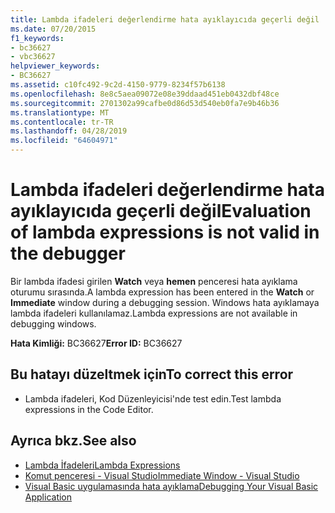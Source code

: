 ```yaml
---
title: Lambda ifadeleri değerlendirme hata ayıklayıcıda geçerli değil
ms.date: 07/20/2015
f1_keywords:
- bc36627
- vbc36627
helpviewer_keywords:
- BC36627
ms.assetid: c10fc492-9c2d-4150-9779-8234f57b6138
ms.openlocfilehash: 8e8c5aea09072e08e39ddaad451eb0432dbf48ce
ms.sourcegitcommit: 2701302a99cafbe0d86d53d540eb0fa7e9b46b36
ms.translationtype: MT
ms.contentlocale: tr-TR
ms.lasthandoff: 04/28/2019
ms.locfileid: "64604971"
---
```

# <a name="evaluation-of-lambda-expressions-is-not-valid-in-the-debugger"></a><span data-ttu-id="39cbc-102">Lambda ifadeleri değerlendirme hata ayıklayıcıda geçerli değil</span><span class="sxs-lookup"><span data-stu-id="39cbc-102">Evaluation of lambda expressions is not valid in the debugger</span></span>
<span data-ttu-id="39cbc-103">Bir lambda ifadesi girilen **Watch** veya **hemen** penceresi hata ayıklama oturumu sırasında.</span><span class="sxs-lookup"><span data-stu-id="39cbc-103">A lambda expression has been entered in the **Watch** or **Immediate** window during a debugging session.</span></span> <span data-ttu-id="39cbc-104">Windows hata ayıklamaya lambda ifadeleri kullanılamaz.</span><span class="sxs-lookup"><span data-stu-id="39cbc-104">Lambda expressions are not available in debugging windows.</span></span>  
  
 <span data-ttu-id="39cbc-105">**Hata Kimliği:** BC36627</span><span class="sxs-lookup"><span data-stu-id="39cbc-105">**Error ID:** BC36627</span></span>  
  
## <a name="to-correct-this-error"></a><span data-ttu-id="39cbc-106">Bu hatayı düzeltmek için</span><span class="sxs-lookup"><span data-stu-id="39cbc-106">To correct this error</span></span>  
  
- <span data-ttu-id="39cbc-107">Lambda ifadeleri, Kod Düzenleyicisi'nde test edin.</span><span class="sxs-lookup"><span data-stu-id="39cbc-107">Test lambda expressions in the Code Editor.</span></span>  
  
## <a name="see-also"></a><span data-ttu-id="39cbc-108">Ayrıca bkz.</span><span class="sxs-lookup"><span data-stu-id="39cbc-108">See also</span></span>

- [<span data-ttu-id="39cbc-109">Lambda İfadeleri</span><span class="sxs-lookup"><span data-stu-id="39cbc-109">Lambda Expressions</span></span>](../../visual-basic/programming-guide/language-features/procedures/lambda-expressions.md)
- [<span data-ttu-id="39cbc-110">Komut penceresi - Visual Studio</span><span class="sxs-lookup"><span data-stu-id="39cbc-110">Immediate Window - Visual Studio</span></span>](/visualstudio/ide/reference/immediate-window)
- [<span data-ttu-id="39cbc-111">Visual Basic uygulamasında hata ayıklama</span><span class="sxs-lookup"><span data-stu-id="39cbc-111">Debugging Your Visual Basic Application</span></span>](../../visual-basic/developing-apps/debugging.md)
